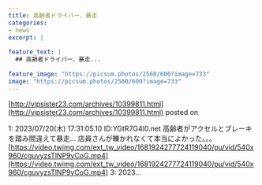 ```yaml
---
title: 高齢者ドライバー、暴走
categories:
- news
excerpt: |
  
feature_text: |
  ## 高齢者ドライバー、暴走...
  
feature_image: "https://picsum.photos/2560/600?image=733"
image: "https://picsum.photos/2560/600?image=733"
---
```


[http://vipsister23.com/archives/10399811.html](http://vipsister23.com/archives/10399811.html)
posted on 

<!--more-->

1: 2023/07/20(木) 17:31:05.10 ID:YGtR7G4l0.net 高齢者がアクセルとブレーキを踏み間違えて暴走… 店員さんが轢かれなくて本当によかった。。。 [https://video.twimg.com/ext_tw_video/1681924277724119040/pu/vid/540x960/cguvyzsTlNP9yCoG.mp4](https://video.twimg.com/ext_tw_video/1681924277724119040/pu/vid/540x960/cguvyzsTlNP9yCoG.mp4) 3: 2023...
